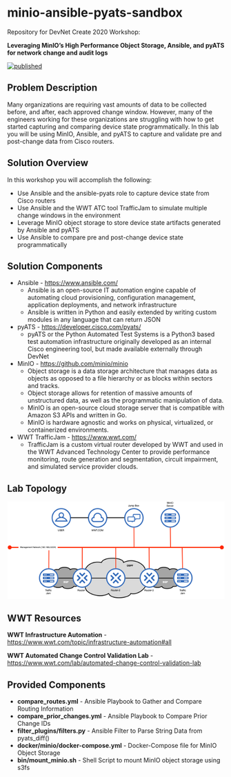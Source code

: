 # minio-ansible-pyats-sandbox

Repository for DevNet Create 2020 Workshop:

**Leveraging MinIO’s High Performance Object Storage, Ansible, and pyATS for network change and audit logs**

[![published](https://static.production.devnetcloud.com/codeexchange/assets/images/devnet-published.svg)](https://developer.cisco.com/codeexchange/github/repo/nsthompson/minio-ansible-pyats-sandbox)

## Problem Description

Many organizations are requiring vast amounts of data to be collected before, and after, each approved change window.  However, many of the engineers working for these organizations are struggling with how to get started capturing and comparing device state programmatically. In this lab you will be using MinIO, Ansible, and pyATS to capture and validate pre and post-change data from Cisco routers.

## Solution Overview

In this workshop you will accomplish the following:

* Use Ansible and the ansible-pyats role to capture device state from Cisco routers
* Use Ansible and the WWT ATC tool TrafficJam to simulate multiple change windows in the environment
* Leverage MinIO object storage to store device state artifacts generated by Ansible and pyATS
* Use Ansible to compare pre and post-change device state programmatically

## Solution Components

* Ansible - <https://www.ansible.com/>
  * Ansible is an open-source IT automation engine capable of automating cloud provisioning, configuration management, application deployments, and network infrastructure
  * Ansible is written in Python and easily extended by writing custom modules in any language that can return JSON
* pyATS - <https://developer.cisco.com/pyats/>
  * pyATS or the Python Automated Test Systems is a Python3 based test automation infrastructure originally developed as an internal Cisco engineering tool, but made available externally through DevNet
* MinIO - <https://github.com/minio/minio>
  * Object storage is a data storage architecture that manages data as objects as opposed to a file hierarchy or as blocks within sectors and tracks.
  * Object storage allows for retention of massive amounts of unstructured data, as well as the programmatic manipulation of data.
  * MinIO is an open-source cloud storage server that is compatible with Amazon S3 APIs and written in Go.
  * MinIO is hardware agnostic and works on physical, virtualized, or containerized environments.
* WWT TrafficJam - <https://www.wwt.com/>
  * TrafficJam is a custom virtual router developed by WWT and used in the WWT Advanced Technology Center to provide performance monitoring, route generation and segmentation, circuit impairment, and simulated service provider clouds.

## Lab Topology

![Lab Topology](./documentation/images/LabTopology.png)

## WWT Resources

**WWT Infrastructure Automation** - <https://www.wwt.com/topic/infrastructure-automation#all>

**WWT Automated Change Control Validation Lab** - <https://www.wwt.com/lab/automated-change-control-validation-lab>

## Provided Components

* **compare_routes.yml** - Ansible Playbook to Gather and Compare Routing Information
* **compare_prior_changes.yml** - Ansible Playbook to Compare Prior Change IDs
* **filter_plugins/filters.py** - Ansible Filter to Parse String Data from pyats_diff()
* **docker/minio/docker-compose.yml** - Docker-Compose file for MinIO Object Storage
* **bin/mount_minio.sh** - Shell Script to mount MinIO object storage using s3fs
